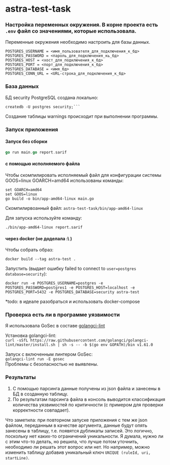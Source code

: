 # astra-test-task
### Настройка переменных окружения. В корне проекта есть `.env` файл со значениями, которые использовала. 
Переменные окружения необходимо настроить для базы данных.  
```text
POSTGRES_USERNAME = <имя_пользователя_для_подключения_к_бд>
POSTGRES_PASSWORD = <пароль_для_подключения_кь_бд>
POSTGRES_HOST = <хост_для_подключения_к_бд>
POSTGRES_PORT = <порт_для_подключения_к_бд>
POSTGRES_DATABASE = <имя_бд>
POSTGRES_CONN_URL = <URL-строка_для_подключения_к_бд>
```

### База данных 
БД security PostgreSQL создана локально:   
```text
createdb -U postgres security;```
```  
Создание таблицы warnings происходит при выполнении программы.

### Запуск приложения
#### Запуск без сборки
```go
go run main.go report.sarif
```

#### с помощью исполняемого файла
Чтобы скомпилировать исполняемый файл для конфигурации системы GOOS=linux GOARCH=amd64 использованы команды:
```text
set GOARCH=amd64
set GOOS=linux
go build -o bin/app-amd64-linux main.go
```  
Скомпилирвоанный файл: ```astra-test-task/bin/app-amd64-linux```

Для запуска используйте команду:
```text
./bin/app-amd64-linux report.sarif
```
#### через docker (не доделала :\ )
Чтобы собрать образ:
```text
docker build --tag astra-test .
```
Запустить (выдает ошибку failed to connect to `user=postgres database=security`):
```text
docker run -e POSTGRES_USERNAME=postgres -e POSTGRES_PASSWORD=postgres1 -e POSTGRES_HOST=localhost -e POSTGRES_PORT=5432 -e POSTGRES_DATABASE=security astra-test
```
*todo: в идеале разобраться и использовать docker-compose

### Проверка есть ли в программе уязвимости
Я использовала GoSec в составе [golangci-lint](https://github.com/golangci/golangci-lint)  

Установка golangci-lint:  
```curl -sSfL https://raw.githubusercontent.com/golangci/golangci-lint/master/install.sh | sh -s -- -b $(go env GOPATH)/bin v1.61.0```  

Запуск с включенным линтером GoSec:  
```golangci-lint run -E gosec```  
Проблемы с безопасностью не выявлены.

### Результаты
1. С помощью парсинга данные получены из json файла и занесены в БД в созданную таблицу. 
2. По результатам парсинга файла в консоль выводится классификация
количества уязвимостей по критичности (с примером для проверки корректности совпадает).

Что заметила: при повторном запуске приложения с тем же json файлом, переданным в качестве аргумента, данные будут опять занесены в таблицу, т.е. появятся дубликаты записей. Это логично, поскольку нет каких-то ограничений уникальности. Я думала, нужно ли с этим что-то делать, но решила, что лучше потом уточнить, необходимо ли решать этот вопрос или нет. Но например, можно изменить таблицу добавив уникальный ключ ```UNIQUE (ruleId, uri, startLine)```. 